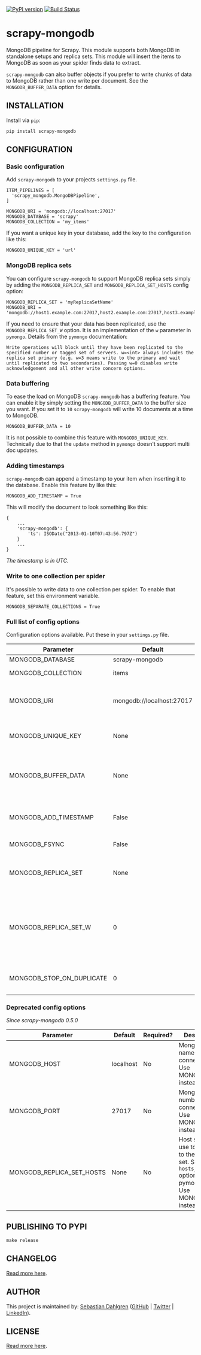 [![PyPI version](https://badge.fury.io/py/scrapy-mongodb.svg)](https://badge.fury.io/py/scrapy-mongodb)
[![Build Status](https://travis-ci.org/sebdah/scrapy-mongodb.svg?branch=master)](https://travis-ci.org/sebdah/scrapy-mongodb)

# scrapy-mongodb
MongoDB pipeline for Scrapy. This module supports both MongoDB in standalone setups and replica sets. This module will insert the items to MongoDB as soon as your spider finds data to extract.

`scrapy-mongodb` can also buffer objects if you prefer to write chunks of data to MongoDB rather than one write per document. See the `MONGODB_BUFFER_DATA` option for details.

## INSTALLATION
Install via `pip`:
```
pip install scrapy-mongodb
```

## CONFIGURATION
### Basic configuration
Add `scrapy-mongodb` to your projects `settings.py` file.
```
ITEM_PIPELINES = [
  'scrapy_mongodb.MongoDBPipeline',
]

MONGODB_URI = 'mongodb://localhost:27017'
MONGODB_DATABASE = 'scrapy'
MONGODB_COLLECTION = 'my_items'
```

If you want a unique key in your database, add the key to the configuration like this:
```
MONGODB_UNIQUE_KEY = 'url'
```

### MongoDB replica sets
You can configure `scrapy-mongodb` to support MongoDB replica sets simply by adding the `MONGODB_REPLICA_SET` and `MONGODB_REPLICA_SET_HOSTS` config option:
```
MONGODB_REPLICA_SET = 'myReplicaSetName'
MONGODB_URI = 'mongodb://host1.example.com:27017,host2.example.com:27017,host3.example.com:27017'
```

If you need to ensure that your data has been replicated, use the `MONGODB_REPLICA_SET_W` option. It is an implementation of the `w` parameter in `pymongo`. Details from the `pymongo` documentation:
```
Write operations will block until they have been replicated to the specified number or tagged set of servers. w=<int> always includes the replica set primary (e.g. w=3 means write to the primary and wait until replicated to two secondaries). Passing w=0 disables write acknowledgement and all other write concern options.
```

### Data buffering
To ease the load on MongoDB `scrapy-mongodb` has a buffering feature. You can enable it by simply setting the `MONGODB_BUFFER_DATA` to the buffer size you want. If you set it to `10` `scrapy-mongodb` will write 10 documents at a time to MongoDB.
```
MONGODB_BUFFER_DATA = 10
```

It is not possible to combine this feature with `MONGODB_UNIQUE_KEY`. Technically due to that the `update` method in `pymongo` doesn't support multi doc updates.

### Adding timestamps
`scrapy-mongodb` can append a timestamp to your item when inserting it to the database. Enable this feature by like this:
```
MONGODB_ADD_TIMESTAMP = True
```

This will modify the document to look something like this:
```
{
    ...
    'scrapy-mongodb': {
        'ts': ISODate("2013-01-10T07:43:56.797Z")
    }
    ...
}
```

*The timestamp is in UTC.*

### Write to one collection per spider
It's possible to write data to one collection per spider. To enable that
feature, set this environment variable.
```
MONGODB_SEPARATE_COLLECTIONS = True
```

### Full list of config options
Configuration options available. Put these in your `settings.py` file.

| **Parameter** | **Default** | **Required?** | **Description** |
| --- | --- | --- | --- |
| MONGODB_DATABASE | scrapy-mongodb | No | Database to use. Does not need to exist. |
| MONGODB_COLLECTION | items | No | Collection within the database to use. Does not need to exist. |
| MONGODB_URI | mongodb://localhost:27017 | No | URI to the MongoDB instance or replica set you want to connect to. It must start with `mongodb://` (see more in the [MongoDB docs][1]). E.g.: `mongodb://user:pass@host:port`, `mongodb://user:pass@host:port,host2:port2` |
| MONGODB_UNIQUE_KEY | None | No | If you want to have a unique key in the database, enter the key name here. scrapy-mongodb will ensure the key is properly indexed. |
| MONGODB_BUFFER_DATA | None | No | To ease the load on MongoDB, set this option to the number of items you want to buffer in the client before sending them to database. Setting a MONGODB_UNIQUE_KEY together with MONGODB_BUFFER_DATA is not supported. |
| MONGODB_ADD_TIMESTAMP | False | No | If set to True, scrapy-mongodb will add a timestamp key to the documents. The document will look like this: `{scrapy_mongo: {ts: ISODate("2013-01-10T07:43:56.797Z")}}`
| MONGODB_FSYNC | False | No | If set to True, it forces MongoDB to wait for all files to be synced before returning. |
| MONGODB_REPLICA_SET | None | Yes, for replica sets | Set this if you want to enable replica set support. The option should be given the name of the replica set you want to connect to. MONGODB_URI should point at your config server. |
| MONGODB_REPLICA_SET_W | 0 | No | Best described in the [pymongo docs][2]. Write operations will block until they have been replicated to the specified number or tagged set of servers, including the replica set primary. E.g.: `w=3` means write to the primary and wait until replicated to 2 secondaries. Passing `w=0` disables write acknowledgement and all other write concern options.
| MONGODB_STOP_ON_DUPLICATE | 0 | No | Set this to a value greater than 0 to close the spider when that number of duplicated insertions in MongoDB are detected. If set to 0, this option has no effect. |

[1]: http://docs.mongodb.org/manual/reference/connection-string
[2]: http://api.mongodb.org/python/current/api/pymongo/mongo_replica_set_client.html#pymongo.mongo_replica_set_client.MongoReplicaSetClient

### Deprecated config options
*Since scrapy-mongodb 0.5.0*

| **Parameter** | **Default** | **Required?** | **Description** |
| --- | --- | --- | --- |
| MONGODB_HOST | localhost | No | MongoDB host name to connect to. Use MONGODB_URI instead. |
| MONGODB_PORT| 27017 | No | MongoDB port number to connect to. Use MONGODB_URI instead. |
| MONGODB_REPLICA_SET_HOSTS | None | No | Host string to use to connect to the replica set. See the `hosts_or_uri` option in the pymongo docs. Use MONGODB_URI instead. |

## PUBLISHING TO PYPI
```
make release
```

## CHANGELOG
[Read more here](./CHANGELOG.md).

## AUTHOR
This project is maintained by: [Sebastian Dahlgren](http://www.sebastiandahlgren.se) ([GitHub](https://github.com/sebdah) | [Twitter](https://twitter.com/sebdah) | [LinkedIn](http://www.linkedin.com/in/sebastiandahlgren)).

## LICENSE
[Read more here](./LICENSE).
